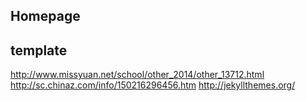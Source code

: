 Homepage
------------------

## template

http://www.missyuan.net/school/other_2014/other_13712.html
http://sc.chinaz.com/info/150216296456.htm
http://jekyllthemes.org/
